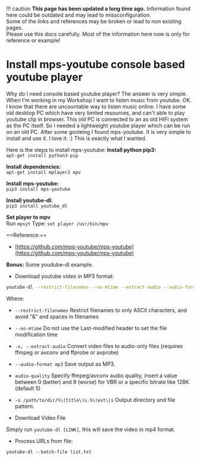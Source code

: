 !!! caution
    **This page has been updated a long time ago.**  Information found here could be outdated and may lead to missconfiguration.  
    Some of the links and references may be broken or lead to non existing pages.  
    Please use this docs carefully. Most of the information here now is only for reference or example!
    
# Install mps-youtube console based youtube player

Why do I need console based youtube player? The answer is very simple. When I'm working in my Workshop I want to listen music from youtube. OK. I know that there are uncountable way to listen music online. 
I have some old desktop PC which  have very limited resources, and can't able to play youtube clip in browser. This old PC is connected to an as old HIFI system as the PC itself. 
So I needed a lightweight youtube player which can be run on an old PC. After some gooleing I found mps-youtube. 
It is very simple to install and use it. I love it.  :) This is exactly what I wanted.

Here is the steps to install mps-youtube:
**Install python pip3:**  
`apt-get install python3-pip`

**Install dependencies:**  
`apt-get install mplayer2 mpv`

**Install mps-youtube:**  
`pip3 install mps-youtube`

**Install youtube-dl:**  
`pip3 install youtube_dl`

**Set player to mpv**  
Run `mpsyt`
Type: `set player /usr/bin/mpv`

==Reference:==

* [https://github.com/mps-youtube/mps-youtube](https://github.com/mps-youtube/mps-youtube)

**Bonus:** Some youdube-dl example.

* Download youtube video in MP3 format:

```bash
youtube-dl --restrict-filenames --no-mtime --extract-audio --audio-format mp3 --audio-quality 0 -o /path/to/dir/%\(title\)s.%\(ext\)s [LINK]
```

Where:
  * `--restrict-filenames` Restrict filenames to only ASCII characters, and avoid "&" and spaces in filenames
  * `--no-mtime` Do not use the Last-modified header to set the file modification time
  * `-x, --extract-audio` Convert video files to audio-only files (requires ffmpeg or avconv and ffprobe or avprobe)
  * `--audio-format mp3` Save output as MP3.
  * `audio-quality` Specify ffmpeg/avconv audio quality, insert a value between 0 (better) and 9 (worse) for VBR or a specific bitrate like 128K (default 5)
  * `-o /path/to/dir/%\(title\)s.%\(ext\)s` Output directory and file pattern.

* Download Video File

Simply run `youtube-dl [LINK]`, this will save the video in mp4 format.

* Process URLs from file:  

`youtube-dl --batch-file list.txt` 








